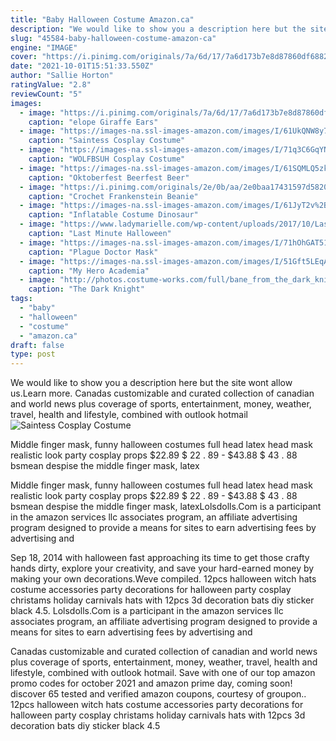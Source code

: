 ```yaml
---
title: "Baby Halloween Costume Amazon.ca"
description: "We would like to show you a description here but the site wont allow us.Learn more"
slug: "45584-baby-halloween-costume-amazon-ca"
engine: "IMAGE"
cover: "https://i.pinimg.com/originals/7a/6d/17/7a6d173b7e8d87860df6882e47d2b8ff.png"
date: "2021-10-01T15:51:33.550Z"
author: "Sallie Horton"
ratingValue: "2.8"
reviewCount: "5"
images:
  - image: "https://i.pinimg.com/originals/7a/6d/17/7a6d173b7e8d87860df6882e47d2b8ff.png"
    caption: "elope Giraffe Ears"
  - image: "https://images-na.ssl-images-amazon.com/images/I/61UkQNW8y7L._AC_UY679_.jpg"
    caption: "Saintess Cosplay Costume"
  - image: "https://images-na.ssl-images-amazon.com/images/I/71q3C6GqYNL._AC_UX522_.jpg"
    caption: "WOLFBSUH Cosplay Costume"
  - image: "https://images-na.ssl-images-amazon.com/images/I/61SQMLQ5zkL.__AC_SX342_QL70_ML2_.jpg"
    caption: "Oktoberfest Beerfest Beer"
  - image: "https://i.pinimg.com/originals/2e/0b/aa/2e0baa17431597d5820090a3f15b80e3.jpg"
    caption: "Crochet Frankenstein Beanie"
  - image: "https://images-na.ssl-images-amazon.com/images/I/61JyT2v%2BkoL._AC_UX466_.jpg"
    caption: "Inflatable Costume Dinosaur"
  - image: "https://www.ladymarielle.com/wp-content/uploads/2017/10/Last-Minute-Halloween-Costume-Ideas-For-Toddlers5.jpg"
    caption: "Last Minute Halloween"
  - image: "https://images-na.ssl-images-amazon.com/images/I/71hOhGAT51L._AC_UX466_.jpg"
    caption: "Plague Doctor Mask"
  - image: "https://images-na.ssl-images-amazon.com/images/I/51Gft5LEqAL._AC_UX569_.jpg"
    caption: "My Hero Academia"
  - image: "http://photos.costume-works.com/full/bane_from_the_dark_knight_rises4.jpg"
    caption: "The Dark Knight"
tags:
  - "baby"
  - "halloween"
  - "costume"
  - "amazon.ca"
draft: false
type: post
---
```


We would like to show you a description here but the site wont allow us.Learn more. Canadas customizable and curated collection of canadian and world news plus coverage of sports, entertainment, money, weather, travel, health and lifestyle, combined with outlook  hotmail
![Saintess Cosplay Costume](https://images-na.ssl-images-amazon.com/images/I/61UkQNW8y7L._AC_UY679_.jpg "Saintess Cosplay Costume")

Middle finger mask, funny halloween costumes full head latex head mask realistic look party cosplay props $22.89 $ 22 . 89 - $43.88 $ 43 . 88 bsmean despise the middle finger mask, latex
<!--inArticleAds-->

<!--galleryOne-->

Middle finger mask, funny halloween costumes full head latex head mask realistic look party cosplay props $22.89 $ 22 . 89 - $43.88 $ 43 . 88 bsmean despise the middle finger mask, latexLolsdolls.Com is a participant in the amazon services llc associates program, an affiliate advertising program designed to provide a means for sites to earn advertising fees by advertising and
<!--inArticleAds-->

<!--galleryTwo-->

Sep 18, 2014 with halloween fast approaching its time to get those crafty hands dirty, explore your creativity, and save your hard-earned money by making your own decorations.Weve compiled. 12pcs halloween witch hats costume accessories party decorations for halloween party cosplay christams holiday carnivals hats with 12pcs 3d decoration bats diy sticker black 4.5. Lolsdolls.Com is a participant in the amazon services llc associates program, an affiliate advertising program designed to provide a means for sites to earn advertising fees by advertising and
<!--galleryThree-->

Canadas customizable and curated collection of canadian and world news plus coverage of sports, entertainment, money, weather, travel, health and lifestyle, combined with outlook  hotmail. Save with one of our top amazon promo codes for october 2021 and amazon prime day, coming soon! discover 65 tested and verified amazon coupons, courtesy of groupon.. 12pcs halloween witch hats costume accessories party decorations for halloween party cosplay christams holiday carnivals hats with 12pcs 3d decoration bats diy sticker black 4.5